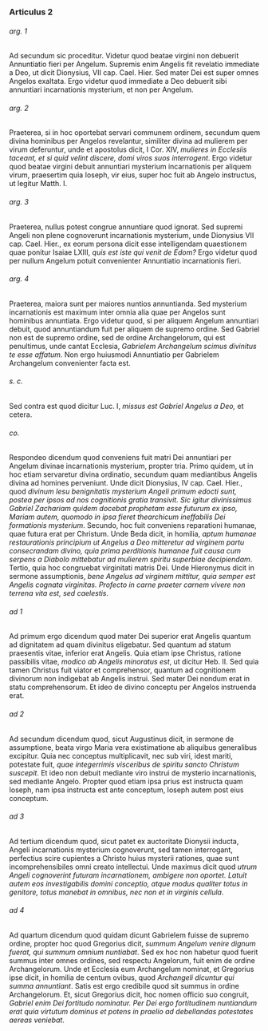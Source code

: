 ### Articulus 2

###### arg. 1
Ad secundum sic proceditur. Videtur quod beatae virgini non debuerit Annuntiatio fieri per Angelum. Supremis enim Angelis fit revelatio immediate a Deo, ut dicit Dionysius, VII cap. Cael. Hier. Sed mater Dei est super omnes Angelos exaltata. Ergo videtur quod immediate a Deo debuerit sibi annuntiari incarnationis mysterium, et non per Angelum.

###### arg. 2
Praeterea, si in hoc oportebat servari communem ordinem, secundum quem divina hominibus per Angelos revelantur, similiter divina ad mulierem per virum deferuntur, unde et apostolus dicit, I Cor. XIV, *mulieres in Ecclesiis taceant, et si quid velint discere, domi viros suos interrogent*. Ergo videtur quod beatae virgini debuit annuntiari mysterium incarnationis per aliquem virum, praesertim quia Ioseph, vir eius, super hoc fuit ab Angelo instructus, ut legitur Matth. I.

###### arg. 3
Praeterea, nullus potest congrue annuntiare quod ignorat. Sed supremi Angeli non plene cognoverunt incarnationis mysterium, unde Dionysius VII cap. Cael. Hier., ex eorum persona dicit esse intelligendam quaestionem quae ponitur Isaiae LXIII, *quis est iste qui venit de Edom?* Ergo videtur quod per nullum Angelum potuit convenienter Annuntiatio incarnationis fieri.

###### arg. 4
Praeterea, maiora sunt per maiores nuntios annuntianda. Sed mysterium incarnationis est maximum inter omnia alia quae per Angelos sunt hominibus annuntiata. Ergo videtur quod, si per aliquem Angelum annuntiari debuit, quod annuntiandum fuit per aliquem de supremo ordine. Sed Gabriel non est de supremo ordine, sed de ordine Archangelorum, qui est penultimus, unde cantat Ecclesia, *Gabrielem Archangelum scimus divinitus te esse affatum*. Non ergo huiusmodi Annuntiatio per Gabrielem Archangelum convenienter facta est.

###### s. c.
Sed contra est quod dicitur Luc. I, *missus est Gabriel Angelus a Deo,* et cetera.

###### co.
Respondeo dicendum quod conveniens fuit matri Dei annuntiari per Angelum divinae incarnationis mysterium, propter tria. Primo quidem, ut in hoc etiam servaretur divina ordinatio, secundum quam mediantibus Angelis divina ad homines perveniunt. Unde dicit Dionysius, IV cap. Cael. Hier., quod *divinum Iesu benignitatis mysterium Angeli primum edocti sunt, postea per ipsos ad nos cognitionis gratia transivit. Sic igitur divinissimus Gabriel Zachariam quidem docebat prophetam esse futurum ex ipso, Mariam autem, quomodo in ipsa fieret thearchicum ineffabilis Dei formationis mysterium*. Secundo, hoc fuit conveniens reparationi humanae, quae futura erat per Christum. Unde Beda dicit, in homilia, *aptum humanae restaurationis principium ut Angelus a Deo mitteretur ad virginem partu consecrandam divino, quia prima perditionis humanae fuit causa cum serpens a Diabolo mittebatur ad mulierem spiritu superbiae decipiendam*. Tertio, quia hoc congruebat virginitati matris Dei. Unde Hieronymus dicit in sermone assumptionis, *bene Angelus ad virginem mittitur, quia semper est Angelis cognata virginitas. Profecto in carne praeter carnem vivere non terrena vita est, sed caelestis*.

###### ad 1
Ad primum ergo dicendum quod mater Dei superior erat Angelis quantum ad dignitatem ad quam divinitus eligebatur. Sed quantum ad statum praesentis vitae, inferior erat Angelis. Quia etiam ipse Christus, ratione passibilis vitae, *modico ab Angelis minoratus est*, ut dicitur Heb. II. Sed quia tamen Christus fuit viator et comprehensor, quantum ad cognitionem divinorum non indigebat ab Angelis instrui. Sed mater Dei nondum erat in statu comprehensorum. Et ideo de divino conceptu per Angelos instruenda erat.

###### ad 2
Ad secundum dicendum quod, sicut Augustinus dicit, in sermone de assumptione, beata virgo Maria vera existimatione ab aliquibus generalibus excipitur. Quia nec conceptus multiplicavit, nec sub viri, idest mariti, potestate fuit, *quae integerrimis visceribus de spiritu sancto Christum suscepit*. Et ideo non debuit mediante viro instrui de mysterio incarnationis, sed mediante Angelo. Propter quod etiam ipsa prius est instructa quam Ioseph, nam ipsa instructa est ante conceptum, Ioseph autem post eius conceptum.

###### ad 3
Ad tertium dicendum quod, sicut patet ex auctoritate Dionysii inducta, Angeli incarnationis mysterium cognoverunt, sed tamen interrogant, perfectius scire cupientes a Christo huius mysterii rationes, quae sunt incomprehensibiles omni creato intellectui. Unde maximus dicit quod *utrum Angeli cognoverint futuram incarnationem, ambigere non oportet. Latuit autem eos investigabilis domini conceptio, atque modus qualiter totus in genitore, totus manebat in omnibus, nec non et in virginis cellula*.

###### ad 4
Ad quartum dicendum quod quidam dicunt Gabrielem fuisse de supremo ordine, propter hoc quod Gregorius dicit, *summum Angelum venire dignum fuerat, qui summum omnium nuntiabat*. Sed ex hoc non habetur quod fuerit summus inter omnes ordines, sed respectu Angelorum, fuit enim de ordine Archangelorum. Unde et Ecclesia eum Archangelum nominat, et Gregorius ipse dicit, in homilia de centum ovibus, quod *Archangeli dicuntur qui summa annuntiant*. Satis est ergo credibile quod sit summus in ordine Archangelorum. Et, sicut Gregorius dicit, hoc nomen officio suo congruit, *Gabriel enim Dei fortitudo nominatur. Per Dei ergo fortitudinem nuntiandum erat quia virtutum dominus et potens in praelio ad debellandas potestates aereas veniebat*.

